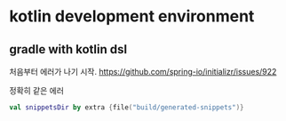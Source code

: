 # kotlin development environment

## gradle with kotlin dsl
처음부터 에러가 나기 시작. 
https://github.com/spring-io/initializr/issues/922

정확히 같은 에러

```kotlin
val snippetsDir by extra {file("build/generated-snippets")}
```

